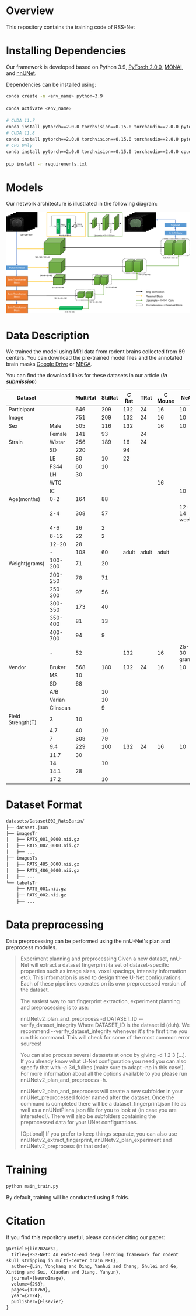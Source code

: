 # Overview

This repository contains the training code of RSS-Net 

# Installing Dependencies

Our framework is developed based on Python 3.9, [PyTorch 2.0.0](https://pytorch.org/), [MONAI](https://monai.io/), and [nnUNet](https://github.com/MIC-DKFZ/nnUNet). 

Dependencies can be installed using:

``` bash
conda create -n <env_name> python=3.9

conda activate <env_name>

# CUDA 11.7
conda install pytorch==2.0.0 torchvision==0.15.0 torchaudio==2.0.0 pytorch-cuda=11.7 -c pytorch -c nvidia
# CUDA 11.8
conda install pytorch==2.0.0 torchvision==0.15.0 torchaudio==2.0.0 pytorch-cuda=11.8 -c pytorch -c nvidia
# CPU Only
conda install pytorch==2.0.0 torchvision==0.15.0 torchaudio==2.0.0 cpuonly -c pytorch

pip install -r requirements.txt
```

# Models

Our network architecture is illustrated in the following diagram:

![Network Architecture](./assets/RSS2.png)

# Data Description

We trained the model using MRI data from rodent brains collected from 89 centers. You can download the pre-trained model files and the annotated brain masks [Google Drive](https://drive.google.com/drive/folders/1cTlFFGL9iTUoZOT5Rgqi2ZAyqyPlXYd-) or [MEGA](https://mega.nz/folder/q8tgWZbQ#QWvYSDmONS-KWxs5k5ax9Q).

You can find the download links for these datasets in our article (***in submission***)

| Dataset           |          | MultiRat | StdRat | C Rat | TRat  | C Mouse | NeAt        |
|-------------------|----------|----------|--------|-------|-------|---------|-------------|
| Participant       |          | 646      | 209    | 132   | 24    | 16      | 10          |
| Image             |          | 751      | 209    | 132   | 24    | 16      | 10          |
| Sex               | Male     | 505      | 116    | 132   |       | 16      | 10          |
|                   | Female   | 141      | 93     |       | 24    |         |             |
| Strain            | Wistar   | 256      | 189    | 16    | 24    |         |             |
|                   | SD       | 220      |        | 94    |       |         |             |
|                   | LE       | 80       | 10     | 22    |       |         |             |
|                   | F344     | 60       | 10     |       |       |         |             |
|                   | LH       | 30       |        |       |       |         |             |
|                   | WTC      |          |        |       |       | 16      |             |
|                   | IC       |          |        |       |       |         | 10          |
| Age(months)       | 0-2      | 164      | 88     |       |       |         |             |
|                   | 2-4      | 308      | 57     |       |       |         | 12-14 weeks |
|                   | 4-6      | 16       | 2      |       |       |         |             |
|                   | 6-12     | 22       | 2      |       |       |         |             |
|                   | 12-20    | 28       |        |       |       |         |             |
|                   | -        | 108      | 60     | adult | adult | adult   |             |
| Weight(grams)     | 100-200  | 71       | 20     |       |       |         |             |
|                   | 200-250  | 78       | 71     |       |       |         |             |
|                   | 250-300  | 97       | 56     |       |       |         |             |
|                   | 300-350  | 173      | 40     |       |       |         |             |
|                   | 350-400  | 81       | 13     |       |       |         |             |
|                   | 400-700  | 94       | 9      |       |       |         |             |
|                   | -        | 52       |        | 132   |       | 16      | 25-30 grams |
| Vendor            | Bruker   | 568      | 180    | 132   | 24    | 16      | 10          |
|                   | MS       | 10       |        |       |       |         |             |
|                   | SD       | 68       |        |       |       |         |             |
|                   | A/B      |          | 10     |       |       |         |             |
|                   | Varian   |          | 10     |       |       |         |             |
|                   | Clinscan |          | 9      |       |       |         |             |
| Field Strength(T) | 3        | 10       |        |       |       |         |             |
|                   | 4.7      | 40       | 10     |       |       |         |             |
|                   | 7        | 309      | 79     |       |       |         |             |
|                   | 9.4      | 229      | 100    | 132   | 24    | 16      | 10          |
|                   | 11.7     | 30       |        |       |       |         |             |
|                   | 14       |          | 10     |       |       |         |             |
|                   | 14.1     | 28       |        |       |       |         |             |
|                   | 17.2     |          | 10     |       |       |         |             |

# Dataset Format
``` bash
datasets/Dataset002_RatsBarin/
├── dataset.json
├── imagesTr
│   ├── RATS_001_0000.nii.gz
│   ├── RATS_002_0000.nii.gz
│   ├── ...
├── imagesTs
│   ├── RATS_485_0000.nii.gz
│   ├── RATS_486_0000.nii.gz
│   ├── ...
└── labelsTr
    ├── RATS_001.nii.gz
    ├── RATS_002.nii.gz
    ├── ...
```

# Data preprocessing

Data preprocessing can be performed using the nnU-Net's plan and preprocess modules.
> Experiment planning and preprocessing
Given a new dataset, nnU-Net will extract a dataset fingerprint (a set of dataset-specific properties such as image sizes, voxel spacings, intensity information etc). This information is used to design three U-Net configurations. Each of these pipelines operates on its own preprocessed version of the dataset.
> 
> The easiest way to run fingerprint extraction, experiment planning and preprocessing is to use:
> 
> nnUNetv2_plan_and_preprocess -d DATASET_ID --verify_dataset_integrity
Where DATASET_ID is the dataset id (duh). We recommend --verify_dataset_integrity whenever it's the first time you run this command. This will check for some of the most common error sources!
> 
> You can also process several datasets at once by giving -d 1 2 3 [...]. If you already know what U-Net configuration you need you can also specify that with -c 3d_fullres (make sure to adapt -np in this case!). For more information about all the options available to you please run nnUNetv2_plan_and_preprocess -h.
> 
> nnUNetv2_plan_and_preprocess will create a new subfolder in your nnUNet_preprocessed folder named after the dataset. Once the command is completed there will be a dataset_fingerprint.json file as well as a nnUNetPlans.json file for you to look at (in case you are interested!). There will also be subfolders containing the preprocessed data for your UNet configurations.
> 
> [Optional] If you prefer to keep things separate, you can also use nnUNetv2_extract_fingerprint, nnUNetv2_plan_experiment and nnUNetv2_preprocess (in that order).

# Training

``` bash
python main_train.py
```
By default, training will be conducted using 5 folds.

# Citation
If you find this repository useful, please consider citing our paper:

```
@article{lin2024rs2,
  title={RS2-Net: An end-to-end deep learning framework for rodent skull stripping in multi-center brain MRI},
  author={Lin, Yongkang and Ding, Yanhui and Chang, Shulei and Ge, Xinting and Sui, Xiaodan and Jiang, Yanyun},
  journal={NeuroImage},
  volume={298},
  pages={120769},
  year={2024},
  publisher={Elsevier}
}
```
